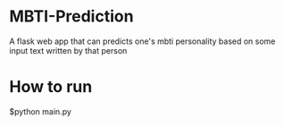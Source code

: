 # MBTI-Prediction
A flask web app that can predicts one's mbti personality based on some input text written by that person



# How to run
$python main.py
